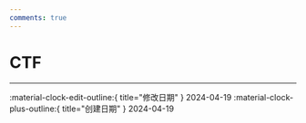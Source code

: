 ```yaml
---
comments: true
---
```


# CTF

---

:material-clock-edit-outline:{ title="修改日期" } 2024-04-19
:material-clock-plus-outline:{ title="创建日期" } 2024-04-19
